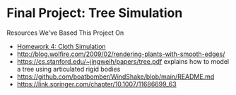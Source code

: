 
# Final Project: Tree Simulation 

Resources We've Based This Project On
  - [Homework 4: Cloth Simulation](https://cs184.eecs.berkeley.edu/sp24/docs/hw4)
  - http://blog.wolfire.com/2009/02/rendering-plants-with-smooth-edges/
  - https://cs.stanford.edu/~jingweih/papers/tree.pdf explains how to model a tree using articulated rigid bodies
  - https://github.com/boatbomber/WindShake/blob/main/README.md
  - https://link.springer.com/chapter/10.1007/11686699_63

